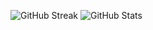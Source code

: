 ![GitHub Streak](https://streak-stats.demolab.com/?user=skdflj)
![GitHub Stats](https://github-readme-stats.vercel.app/api?username=skdflj&show_icons=true)

<!--
**skdflj/skdflj** is a ✨ _special_ ✨ repository because its `README.md` (this file) appears on your GitHub profile.

- 🔭 I’m currently working on ...
- 🌱 I’m currently learning ...
- 👯 I’m looking to collaborate on ...
- 🤔 I’m looking for help with ...
- 💬 Ask me about ...
- 📫 How to reach me: ...
- 😄 Pronouns: ...
- ⚡ Fun fact: ...
-->
